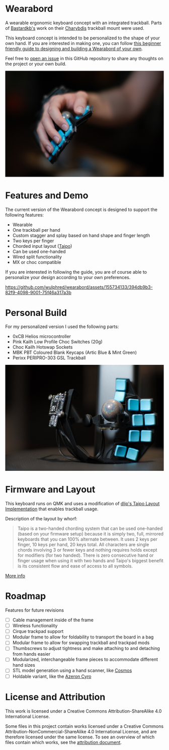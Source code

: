 # Wearabord

A wearable ergonomic keyboard concept with an integrated trackball. Parts of [Bastardkb's](https://bastardkb.com/) work on their [Charybdis](https://github.com/Bastardkb/Charybdis) trackball mount were used.

This keyboard concept is intended to be personalized to the shape of your own hand. If you are interested in making one, you can follow [this beginner friendly guide to designing and building a Wearabord of your own](/docs/build_guide.md).

Feel free to [open an issue](https://docs.github.com/en/issues/tracking-your-work-with-issues/creating-an-issue) in this GitHub repository to share any thoughts on the project or your own build.

![](media/righthand.jpg)

# Features and Demo

The current version of the Wearabord concept is designed to support the following features:

- Wearable
- One trackball per hand
- Custom stagger and splay based on hand shape and finger length
- Two keys per finger
- Chorded input layout ([Taipo](https://inkeys.wiki/en/keymaps/taipo))
- Can be used one-handed
- Wired split functionality
- MX or choc compatible

If you are interested in following the guide, you are of course able to personalize your design according to your own preferences.

https://github.com/wulphred/wearabord/assets/155734133/394db9b3-82f9-4098-9001-75f46a317a3b

# Personal Build

For my personalized version I used the following parts:

- 0xCB Helios microcontroller
- Pink Kailh Low Profile Choc Switches (20g)
- Choc Kailh Hotswap Sockets
- MBK PBT Coloured Blank Keycaps (Artic Blue & Mint Green)
- Perixx PERIPRO-303 GSL Trackball

![](media/right.jpg)

# Firmware and Layout

This keyboard runs on QMK and uses a modification of [dlip's Taipo Layout Implementation](https://github.com/dlip/qmk_firmware/blob/chouchou/users/dlip/taipo.md) that enables trackball usage.

Description of the layout by whorf:

>Taipo is a two-handed chording system that can be used one-handed (based on your firmware setup) because it is simply two, full, mirrored keyboards that you can 100% alternate between. It uses 2 keys per finger, 10 keys per hand, 20 keys total. All characters are single chords involving 3 or fewer keys and nothing requires holds except for modifiers (for two handed). There is zero consecutive hand or finger usage when using it with two hands and Taipo's biggest benefit is its consistent flow and ease of access to all symbols.

[More info](https://inkeys.wiki/en/keymaps/taipo)

# Roadmap

Features for future revisions

- [ ] Cable management inside of the frame
- [ ] Wireless functionality
- [ ] Cirque trackpad support
- [ ] Modular frame to allow for foldability to transport the board in a bag
- [ ] Modular frame to allow for swapping trackball and trackpad mods
- [ ] Thumbscrews to adjust tightness and make attaching to and detaching from hands easier
- [ ] Modularized, interchangeable frame pieces to accommodate different hand sizes
- [ ] STL model generation using a hand scanner, like [Cosmos](https://github.com/rianadon/Cosmos-Keyboards/)
- [ ] Holdable variant, like the [Azeron Cyro](https://store.azeron.eu/azeron-keypads#keypad=cyro)

# License and Attribution

This work is licensed under a Creative Commons Attribution-ShareAlike 4.0 International License.

Some files in this project contain works licensed under a Creative Commons Attribution-NonCommercial-ShareAlike 4.0 International License, and are therefore licensed under the same license. To see an overview of which files contain which works, see the [attribution document](/attribution.md).
